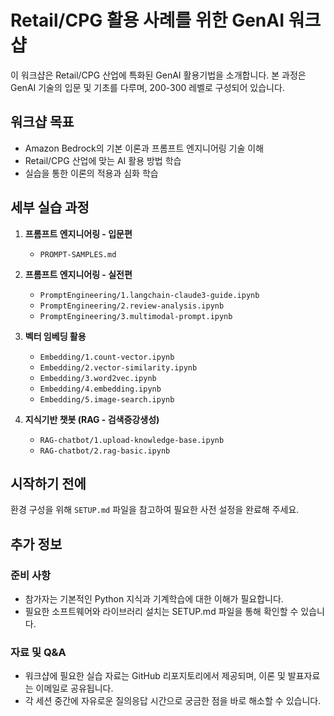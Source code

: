 # Retail/CPG 활용 사례를 위한 GenAI 워크샵

이 워크샵은 Retail/CPG 산업에 특화된 GenAI 활용기법을 소개합니다. 본 과정은 GenAI 기술의 입문 및 기초를 다루며, 200-300 레벨로 구성되어 있습니다.

## 워크샵 목표

- Amazon Bedrock의 기본 이론과 프롬프트 엔지니어링 기술 이해
- Retail/CPG 산업에 맞는 AI 활용 방법 학습
- 실습을 통한 이론의 적용과 심화 학습

## 세부 실습 과정

1. **프롬프트 엔지니어링 - 입문편**
   - `PROMPT-SAMPLES.md`

2. **프롬프트 엔지니어링 - 실전편**
   - `PromptEngineering/1.langchain-claude3-guide.ipynb`
   - `PromptEngineering/2.review-analysis.ipynb`
   - `PromptEngineering/3.multimodal-prompt.ipynb`

3. **벡터 임베딩 활용**
   - `Embedding/1.count-vector.ipynb`
   - `Embedding/2.vector-similarity.ipynb`
   - `Embedding/3.word2vec.ipynb`
   - `Embedding/4.embedding.ipynb`
   - `Embedding/5.image-search.ipynb`

4. **지식기반 챗봇 (RAG - 검색증강생성)**
   - `RAG-chatbot/1.upload-knowledge-base.ipynb`
   - `RAG-chatbot/2.rag-basic.ipynb`

## 시작하기 전에

환경 구성을 위해 `SETUP.md` 파일을 참고하여 필요한 사전 설정을 완료해 주세요.

## 추가 정보

### 준비 사항
- 참가자는 기본적인 Python 지식과 기계학습에 대한 이해가 필요합니다.
- 필요한 소프트웨어와 라이브러리 설치는 SETUP.md 파일을 통해 확인할 수 있습니다.

### 자료 및 Q&A
- 워크샵에 필요한 실습 자료는 GitHub 리포지토리에서 제공되며, 이론 및 발표자료는 이메일로 공유됩니다.
- 각 세션 중간에 자유로운 질의응답 시간으로 궁금한 점을 바로 해소할 수 있습니다.

